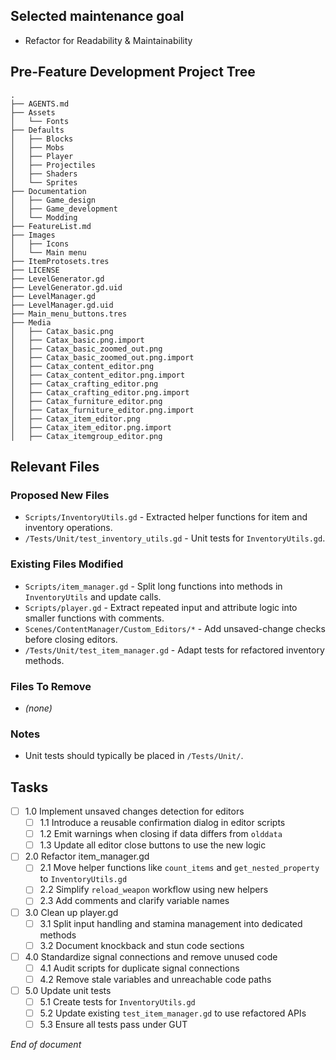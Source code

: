 ## Selected maintenance goal
- Refactor for Readability & Maintainability

## Pre-Feature Development Project Tree
```text
.
├── AGENTS.md
├── Assets
│   └── Fonts
├── Defaults
│   ├── Blocks
│   ├── Mobs
│   ├── Player
│   ├── Projectiles
│   ├── Shaders
│   └── Sprites
├── Documentation
│   ├── Game_design
│   ├── Game_development
│   └── Modding
├── FeatureList.md
├── Images
│   ├── Icons
│   └── Main menu
├── ItemProtosets.tres
├── LICENSE
├── LevelGenerator.gd
├── LevelGenerator.gd.uid
├── LevelManager.gd
├── LevelManager.gd.uid
├── Main_menu_buttons.tres
├── Media
│   ├── Catax_basic.png
│   ├── Catax_basic.png.import
│   ├── Catax_basic_zoomed_out.png
│   ├── Catax_basic_zoomed_out.png.import
│   ├── Catax_content_editor.png
│   ├── Catax_content_editor.png.import
│   ├── Catax_crafting_editor.png
│   ├── Catax_crafting_editor.png.import
│   ├── Catax_furniture_editor.png
│   ├── Catax_furniture_editor.png.import
│   ├── Catax_item_editor.png
│   ├── Catax_item_editor.png.import
│   ├── Catax_itemgroup_editor.png
```

## Relevant Files
### Proposed New Files
- `Scripts/InventoryUtils.gd` - Extracted helper functions for item and inventory operations.
- `/Tests/Unit/test_inventory_utils.gd` - Unit tests for `InventoryUtils.gd`.

### Existing Files Modified
- `Scripts/item_manager.gd` - Split long functions into methods in `InventoryUtils` and update calls.
- `Scripts/player.gd` - Extract repeated input and attribute logic into smaller functions with comments.
- `Scenes/ContentManager/Custom_Editors/*` - Add unsaved-change checks before closing editors.
- `/Tests/Unit/test_item_manager.gd` - Adapt tests for refactored inventory methods.

### Files To Remove
- *(none)*

### Notes
- Unit tests should typically be placed in `/Tests/Unit/`.

## Tasks
- [ ] 1.0 Implement unsaved changes detection for editors
  - [ ] 1.1 Introduce a reusable confirmation dialog in editor scripts
  - [ ] 1.2 Emit warnings when closing if data differs from `olddata`
  - [ ] 1.3 Update all editor close buttons to use the new logic
- [ ] 2.0 Refactor item_manager.gd
  - [ ] 2.1 Move helper functions like `count_items` and `get_nested_property` to `InventoryUtils.gd`
  - [ ] 2.2 Simplify `reload_weapon` workflow using new helpers
  - [ ] 2.3 Add comments and clarify variable names
- [ ] 3.0 Clean up player.gd
  - [ ] 3.1 Split input handling and stamina management into dedicated methods
  - [ ] 3.2 Document knockback and stun code sections
- [ ] 4.0 Standardize signal connections and remove unused code
  - [ ] 4.1 Audit scripts for duplicate signal connections
  - [ ] 4.2 Remove stale variables and unreachable code paths
- [ ] 5.0 Update unit tests
  - [ ] 5.1 Create tests for `InventoryUtils.gd`
  - [ ] 5.2 Update existing `test_item_manager.gd` to use refactored APIs
  - [ ] 5.3 Ensure all tests pass under GUT

*End of document*
